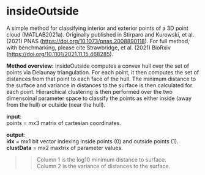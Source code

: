 # insideOutside
A simple method for classifying interior and exterior points of a 3D point cloud (MATLAB2021a). 
Originally published in Stirparo and Kurowski, et al. (2021) PNAS (https://doi.org/10.1073/pnas.2008890118).
For full method, with benchmarking, please cite Strawbridge, et al. (2021) BioRxiv (https://doi.org/10.1101/2021.11.15.468285).

**Method overview:**
insideOutside computes a convex hull over the set of points via Delaunay triangulation. 
For each point, it then computes the set of distances from that point to each face of the hull.
The minimum distance to the surface and variance in distances to the surface is then calculated for each point.
Hierarchical clustering is then performed over the two dimensoinal parameter space to classify the points as either inside (away from the hull) or outside (near the hull).

**input**: <br /> points = mx3 matrix of cartesian coordinates. 

**output**: <br />
**idx** = mx1 bit vector indexing inside points (0) and outside points (1).<br />
**clustData** = mx2 maxtrix of parameter values.
>> Column 1 is the log10 minimum distance to surface. <br />
>> Column 2 is the variance of distances to the surface.
